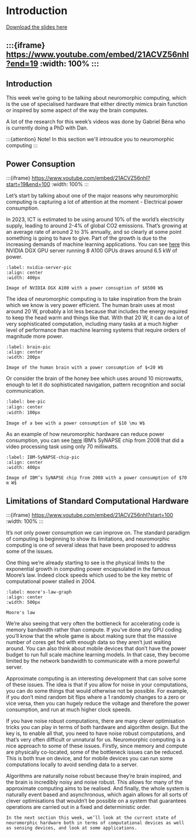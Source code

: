 # Introduction

[Download the slides here](W8-V0-intro.pptx)

:::{iframe} https://www.youtube.com/embed/21ACVZ56nhI?end=19
:width: 100%
:::
---

## Introduction

This week we’re going to be talking about neuromorphic computing, which is the use of specialised hardware that either directly mimics brain function or inspired by some aspect of the way the brain computes.

A lot of the research for this week’s videos was done by Gabriel Béna who is currently doing a PhD with Dan.

:::{attention} Note!
In this section we'll introudce you to neuromorphic computing
:::

## Power Consuption

:::{iframe} https://www.youtube.com/embed/21ACVZ56nhI?start=19&end=100
:width: 100%
:::

Let’s start by talking about one of the major reasons why neuromorphic computing is capturing a lot of attention at the moment - Electrical power consumption.

In 2023, ICT is estimated to be using around 10% of the world’s electricity supply, leading to around 2-4% of global CO2 emissions.
That’s growing at an average rate of around 2 to 3% annually, and so clearly at some point something is going to have to give.
Part of the growth is due to the increasing demands of machine learning applications. You can see [here](nvidia-server-pic) this NVIDIA DGX GPU server running 8 A100 GPUs draws around 6.5 kW of power.

```{figure}IntroPicture1.jpg
:label: nvidia-server-pic
:align: center
:width: 400px

Image of NVIDIA DGX A100 with a power consuption of $6500 W$
```

The idea of neuromorphic computing is to take inspiration from the brain which we know is very power efficient.
The human brain uses at most around 20 W, probably a lot less because that includes the energy required to keep the head warm and things like that. With that 20 W, it can do a lot of very sophisticated computation, including many tasks at a much higher level of performance than machine learning systems that require orders of magnitude more power.

```{figure}IntroPicture2.png
:label: brain-pic
:align: center
:width: 200px

Image of the human brain with a power consumption of $<20 W$
```

Or consider the brain of the honey bee which uses around 10 microwatts, enough to let it do sophisticated navigation, pattern recognition and social communication.

```{figure}IntroPicture3.svg
:label: bee-pic
:align: center
:width: 100px

Image of a bee with a power consumption of $10 \mu W$
```

As an example of how neuromorphic hardware can reduce power consumption, you can see [here](IBM-SyNAPSE-chip-pic) IBM’s SyNAPSE chip from 2008 that did a video processing task using only 70 milliwatts.

```{figure}IntroPicture4.jpg
:label: IBM-SyNAPSE-chip-pic
:align: center
:width: 400px

Image of IBM’s SyNAPSE chip from 2008 with a power consumption of $70 m W$
```

## Limitations of Standard Computational Hardware

:::{iframe} https://www.youtube.com/embed/21ACVZ56nhI?start=100
:width: 100%
:::

It’s not only power consumption we can improve on. The standard paradigm of computing is beginning to show its limitations, and neuromorphic computing is one of several ideas that have been proposed to address some of the issues.

One thing we’re already starting to see is the physical limits to the exponential growth in computing power encapsulated in the famous Moore’s law. Indeed clock speeds which used to be the key metric of computational power stalled in 2004.

```{figure}IntroPicture5.png
:label: moore's-law-graph
:align: center
:width: 500px

Moore's law
```

We’re also seeing that very often the bottleneck for accelerating code is memory bandwidth rather than compute. If you’ve done any GPU coding you’ll know that the whole game is about making sure that the massive number of cores get fed with enough data so they aren’t just waiting around. You can also think about mobile devices that don’t have the power budget to run full scale machine learning models. In that case, they become limited by the network bandwidth to communicate with a more powerful server.

Approximate computing is an interesting development that can solve some of these issues.
The idea is that if you allow for noise in your computations, you can do some things that would otherwise not be possible. For example, if you don’t mind random bit flips where a 1 randomly changes to a zero or vice versa, then you can hugely reduce the voltage and therefore the power consumption, and run at much higher clock speeds.

If you have noise robust computations, there are many clever optimisation tricks you can play in terms of both hardware and algorithm design.
But the key is, to enable all that, you need to have noise robust computations, and that’s very often difficult or unnatural for us.
Neuromorphic computing is a nice approach to some of these issues.
Firstly, since memory and compute are physically co-located, some of the bottleneck issues can be reduced. This is both true on device, and for mobile devices you can run some computations locally to avoid sending data to a server.

Algorithms are naturally noise robust because they’re brain inspired, and the brain is incredibly noisy and noise robust. This allows for many of the approximate computing aims to be realised.
And finally, the whole system is naturally event based and asynchronous, which again allows for all sorts of clever optimisations that wouldn’t be possible on a system that guarantees operations are carried out in a fixed and deterministic order.

```{seealso}That's it!
In the next section this week, we’ll look at the current state of neuromorphic hardware both in terms of computational devices as well as sensing devices, and look at some applications.
```
